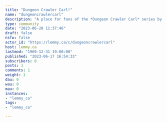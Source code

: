```yaml
---
title: "Dungeon Crawler Carl!" 
name: "dungeoncrawlercarl"
description: "A place for fans of the *Dungeon Crawler Carl* series by Matt Dinniman.All hail Princess Donut!Holler at me if you want to moderate or have created a conflicting community in another lemmy instance."
type: community
date: "2023-06-20 11:37:46"
draft: false
nsfw: false
actor_id: "https://lemmy.ca/c/dungeoncrawlercarl"
host: lemmy.ca
lastmod: "1969-12-31 19:00:00"
published: "2023-06-17 16:54:33"
subscribers: 8
posts: 1
comments: 1
weight: 1
dau: 0
wau: 0
mau: 0
instances:
- "lemmy_ca"
tags: 
- "lemmy_ca"

---
```

